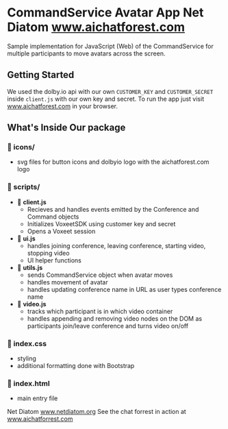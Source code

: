 # CommandService Avatar App Net Diatom www.aichatforest.com

Sample implementation for JavaScript (Web) of the CommandService for multiple participants to move avatars across the screen.

## Getting Started

We used the dolby.io api with our own `CUSTOMER_KEY` and `CUSTOMER_SECRET` inside `client.js` with our own key and secret.
To run the app just visit www.aichatforest.com in your browser. 

## What's Inside Our package

### 📁 icons/

- svg files for button icons and dolbyio logo with the aichatforest.com logo

### 📁 scripts/

- 📄 **client.js**
  - Recieves and handles events emitted by the Conference and Command objects
  - Initializes VoxeetSDK using customer key and secret
  - Opens a Voxeet session
- 📄 **ui.js**
  - handles joining conference, leaving conference, starting video, stopping video
  - UI helper functions
- 📄 **utils.js**
  - sends CommandService object when avatar moves
  - handles movement of avatar
  - handles updating conference name in URL as user types conference name
- 📄 **video.js**
  - tracks which participant is in which video container
  - handles appending and removing video nodes on the DOM as participants join/leave conference and turns video on/off

### 📄 index.css

- styling
- additional formatting done with Bootstrap

### 📄 index.html

- main entry file

Net Diatom
www.netdiatom.org
See the chat forrest in action at 
www.aichatforrest.com
